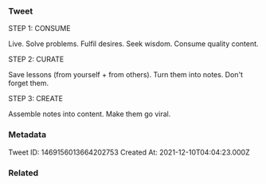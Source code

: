 ### Tweet
STEP 1: CONSUME

Live.
Solve problems. Fulfil desires.
Seek wisdom. Consume quality content.

STEP 2: CURATE

Save lessons (from yourself + from others).
Turn them into notes.
Don't forget them.

STEP 3: CREATE

Assemble notes into content.
Make them go viral.

### Metadata
Tweet ID: 1469156013664202753
Created At: 2021-12-10T04:04:23.000Z

### Related

